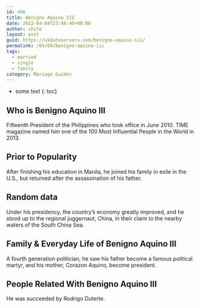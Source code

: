 ```yaml
---
id: 496
title: Benigno Aquino III
date: 2012-04-04T23:48:40+00:00
author: chito
layout: post
guid: https://ukdataservers.com/benigno-aquino-iii/
permalink: /04/04/benigno-aquino-iii  
tags:
  - married
  - single
  - family
category: Mariage Guides
---
```


* some text
{: toc}


## Who is  Benigno Aquino III
                  
                  
                  
Fifteenth President of the Philippines who took office in June 2010. TIME magazine named him one of the 100 Most Influential People in the World in 2013.
                  
                
                
                
## Prior to Popularity 
                  
                  
                  
After finishing his education in Manila, he joined his family in exile in the U.S., but returned after the assassination of his father.
                  
                
                
                
## Random data 
                  
                  
                  
Under his presidency, the country&#8217;s economy greatly improved, and he stood up to the regional juggernaut, China, in their claim to the nearby waters of the South China Sea.
                  
                
                
                
## Family & Everyday Life of Benigno Aquino III
                  
                  
                  
A fourth generation politician, he saw his father become a famous political martyr, and his mother, Corazon Aquino, become president.
                  
                
                
                
## People Related With  Benigno Aquino III
                  
                  
                  
He was succeeded by Rodrigo Duterte.
                  
                
              
            
          
          
          
    
    
  
